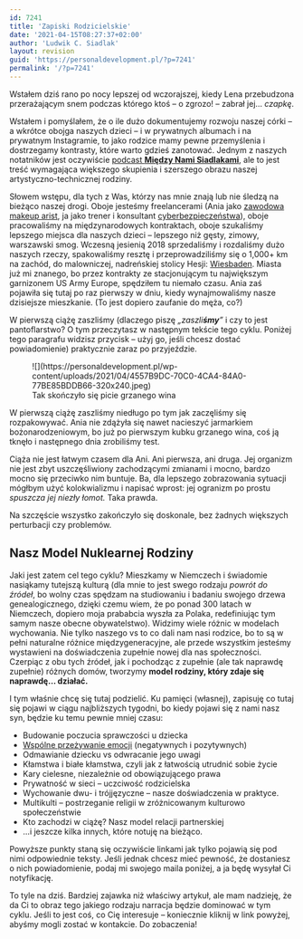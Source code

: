 ```yaml
---
id: 7241
title: 'Zapiski Rodzicielskie'
date: '2021-04-15T08:27:37+02:00'
author: 'Ludwik C. Siadlak'
layout: revision
guid: 'https://personaldevelopment.pl/?p=7241'
permalink: '/?p=7241'
---
```


Wstałem dziś rano po nocy lepszej od wczorajszej, kiedy Lena przebudzona przerażającym snem podczas którego ktoś – o zgrozo! – zabrał jej… *czapkę*.

Wstałem i pomyślałem, że o ile dużo dokumentujemy rozwoju naszej córki – a wkrótce obojga naszych dzieci – i w prywatnych albumach i na prywatnym Instagramie, to jako rodzice mamy pewne przemyślenia i dostrzegamy kontrasty, które warto gdzieś zanotować. Jednym z naszych notatników jest oczywiście [podcast **Między Nami Siadlakami**](https://personaldevelopment.pl/podcast/miedzynami/), ale to jest treść wymagająca większego skupienia i szerszego obrazu naszej artystyczno-technicznej rodziny.

Słowem wstępu, dla tych z Was, którzy nas mnie znają lub nie śledzą na bieżąco naszej drogi. Oboje jesteśmy freelancerami (Ania jako [zawodowa makeup arist](https://www.instagram.com/aniasiadlak/), ja jako trener i konsultant [cyberbezpieczeństwa](Https://Siadlak.com)), oboje pracowaliśmy na międzynarodowych kontraktach, oboje szukaliśmy lepszego miejsca dla naszych dzieci – lepszego niż gęsty, zimowy, warszawski smog. Wczesną jesienią 2018 sprzedaliśmy i rozdaliśmy dużo naszych rzeczy, spakowaliśmy resztę i przeprowadziliśmy się o 1,000+ km na zachód, do malowniczej, nadreńskiej stolicy Hesji: [Wiesbaden](https://www.google.com/search?q=wiesbaden&rlz=1C9BKJA_enDE906DE906&hl=en-GB&prmd=imnv&sxsrf=ALeKk02Yd0NzPfU937Vic9AWfCw6Wzdl3Q:1618465425256&source=lnms&tbm=isch&sa=X&ved=2ahUKEwi0iYPGxf_vAhV6gf0HHUUkDVQQ_AUoAXoECAIQAQ&biw=1194&bih=715&dpr=2). Miasta już mi znanego, bo przez kontrakty ze stacjonującym tu największym garnizonem US Army Europe, spędziłem tu niemało czasu. Ania zaś pojawiła się tutaj po raz pierwszy w dniu, kiedy wynajmowaliśmy nasze dzisiejsze mieszkanie. (To jest dopiero zaufanie do męża, co?)

W pierwszą ciążę zaszliśmy (dlaczego piszę *„zaszli**śmy**”* i czy to jest pantoflarstwo? O tym przeczytasz w następnym tekście tego cyklu. Poniżej tego paragrafu widzisz przycisk – użyj go, jeśli chcesz dostać powiadomienie) praktycznie zaraz po przyjeździe.

<div class="wp-block-image is-style-default"><figure class="alignright size-thumbnail">![](https://personaldevelopment.pl/wp-content/uploads/2021/04/4557B9DC-70C0-4CA4-84A0-77BE85BDDB66-320x240.jpeg)<figcaption>Tak skończyło się picie grzanego wina</figcaption></figure></div>W pierwszą ciążę zaszliśmy niedługo po tym jak zaczęliśmy się rozpakowywać. Ania nie zdążyła się nawet nacieszyć jarmarkiem bożonarodzeniowym, bo już po pierwszym kubku grzanego wina, coś ją tknęło i następnego dnia zrobiliśmy test.

Ciąża nie jest łatwym czasem dla Ani. Ani pierwsza, ani druga. Jej organizm nie jest zbyt uszczęśliwiony zachodzącymi zmianami i mocno, bardzo mocno się przeciwko nim buntuje. Ba, dla lepszego zobrazowania sytuacji mógłbym użyć kolokwializmu i napisać wprost: jej ogranizm po prostu *spuszcza jej niezły łomot.* Taka prawda.

Na szczęście wszystko zakończyło się doskonale, bez żadnych większych perturbacji czy problemów.

## Nasz Model Nuklearnej Rodziny

Jaki jest zatem cel tego cyklu? Mieszkamy w Niemczech i świadomie nasiąkamy tutejszą kulturą (dla mnie to jest swego rodzaju *powrót do źródeł*, bo wolny czas spędzam na studiowaniu i badaniu swojego drzewa genealogicznego, dzięki czemu wiem, że po ponad 300 latach w Niemczech, dopiero moja prababcia wyszła za Polaka, redefiniując tym samym nasze obecne obywatelstwo). Widzimy wiele różnic w modelach wychowania. Nie tylko naszego vs to co dali nam nasi rodzice, bo to są w pełni naturalne różnice międzygeneracyjne, ale przede wszystkim jesteśmy wystawieni na doświadczenia zupełnie nowej dla nas społeczności. Czerpiąc z obu tych źródeł, jak i pochodząc z zupełnie (ale tak naprawdę zupełnie) różnych domów, tworzymy **model rodziny, który zdaje się naprawdę… działać.**

I tym właśnie chcę się tutaj podzielić. Ku pamięci (własnej), zapisuję co tutaj się pojawi w ciągu najbliższych tygodni, bo kiedy pojawi się z nami nasz syn, będzie ku temu pewnie mniej czasu:

- Budowanie poczucia sprawczości u dziecka
- [Wspólne przeżywanie emocji](https://personaldevelopment.pl/budowanie-wiezi-wspolne-przezywanie-emocji/) (negatywnych i pozytywnych)
- Odmawianie dziecku vs odwracanie jego uwagi
- Kłamstwa i białe kłamstwa, czyli jak z łatwością utrudnić sobie życie
- Kary cielesne, niezależnie od obowiązującego prawa
- Prywatność w sieci – uczciwość rodzicielska
- Wychowanie dwu- i trójjęzyczne – nasze doświadczenia w praktyce.
- Multikulti – postrzeganie religii w zróżnicowanym kulturowo społeczeństwie
- Kto zachodzi w ciążę? Nasz model relacji partnerskiej
- …i jeszcze kilka innych, które notuję na bieżąco.

Powyższe punkty staną się oczywiście linkami jak tylko pojawią się pod nimi odpowiednie teksty. Jeśli jednak chcesz mieć pewność, że dostaniesz o nich powiadomienie, podaj mi swojego maila poniżej, a ja będę wysyłał Ci notyfikację.

To tyle na dziś. Bardziej zajawka niż właściwy artykuł, ale mam nadzieję, że da Ci to obraz tego jakiego rodzaju narracja będzie dominować w tym cyklu. Jeśli to jest coś, co Cię interesuje – koniecznie kliknij w link powyżej, abyśmy mogli zostać w kontakcie. Do zobaczenia!